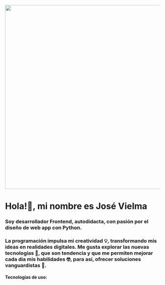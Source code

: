 <div aling="center">
  <img src="https://github.com/VielmaDev/Introduction/assets/121409131/ddfbf4c3-714e-4e43-a53b-8b766358ed60" width="600px" height="600px">
</div>

<div aling="center">
  <h1> Hola!👋, mi nombre es José Vielma </h1>
  <h3 aling="center">Soy desarrollador Frontend, autodidacta, con pasión por el diseño de web app con Python. </h3>
</div>

<div aling="justify">
  <h3>
    La programación impulsa mi creatividad 💡, transformando mis ideas en realidades digitales. Me gusta explorar las nuevas tecnologías 🤖, que son tendencia y que me permiten 
    mejorar cada día mis habilidades 🤓, para así, ofrecer soluciones vanguardistas 🚀.
  </h3>
</div>

<div>
  <h4>
    Tecnologías de uso:
  </h4>
</div>

<div>
  
</div>

